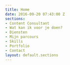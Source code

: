 ```yaml
---
title: Home
date: 2016-09-20 07:43:00 Z
sections:
- Content Consultant
- Wat kan ik voor je doen?
- Diensten
- Mijn parcours
- Skills
- Portfolio
- Contact
layout: default.sections
---
```



